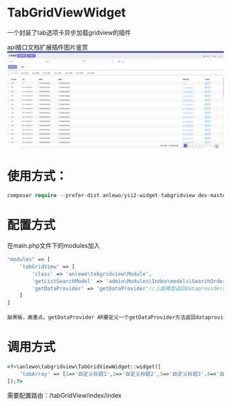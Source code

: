 # TabGridViewWidget

一个封装了tab选项卡异步加载gridview的插件

api接口文档扩展插件图片鉴赏
![](https://github.com/CoderShawnZhang/yii2-widget-tabgridview/blob/master/img/1.png)

# 使用方式：
```php
composer require --prefer-dist anlewo/yii2-widget-tabgridview dev-master
```
# 配置方式
在main.php文件下的modules加入
```php
"modules" => [
    'tabGridView' => [
        'class' => 'anlewo\tabgridview\Module',
        'getListSearchModel' => 'admin\Modules\Index\models\SearchOrder'//指定查询模型（加载gridview数据时查询）
        'getDataProvider' => 'getDataProvider'//上面模型返回dataprovider的方法名称(默认search,可以不设置使用默认)
    ]
]

敲黑板，画重点。getDataProvider AR要定义一个getDataProvider方法返回dataprovider
```

# 调用方式 
```php
<?=\anlewo\tabgridview\TabGridViewWidget::widget([
    'tabArray' => [1=>'自定义标题1',2=>'自定义标题2',3=>'自定义标题3',4=>'自定义标题4',5=>'自定义标题5',6=>'自定义标题6',7=>'自定义标题7',8=>'自定义标题8'],
]);?>
```


需要配置路由：/tabGridView/index/index


